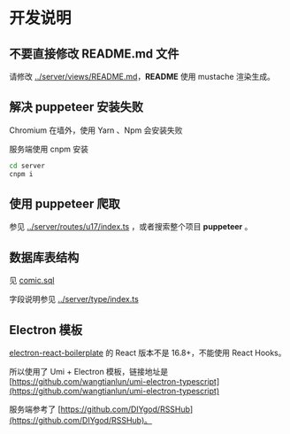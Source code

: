 # 开发说明

## 不要直接修改 README.md 文件

请修改 [../server/views/README.md](README.md)，**README** 使用 mustache 渲染生成。

## 解决 puppeteer 安装失败

Chromium 在墙外，使用 Yarn 、Npm 会安装失败

服务端使用 cnpm 安装

```bash
cd server
cnpm i
```

## 使用 puppeteer 爬取

参见 [../server/routes/u17/index.ts](../server/routes/u17/index.ts) ，或者搜索整个项目 **puppeteer** 。

## 数据库表结构

见 [comic.sql](comic.sql)

字段说明参见 [../server/type/index.ts](../server/type/index.ts)

## Electron 模板

[electron-react-boilerplate](https://github.com/electron-react-boilerplate/examples/tree/master/examples/typescript) 的 React 版本不是 16.8+，不能使用 React Hooks。

所以使用了 Umi + Electron 模板，链接地址是 [https://github.com/wangtianlun/umi-electron-typescript](https://github.com/wangtianlun/umi-electron-typescript)

服务端参考了 [https://github.com/DIYgod/RSSHub](https://github.com/DIYgod/RSSHub)。
